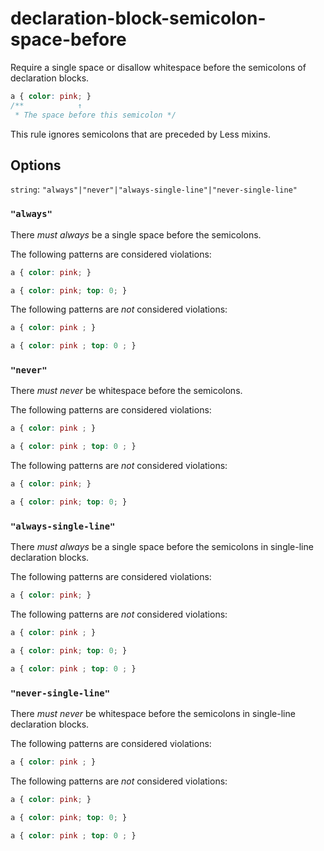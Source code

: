 # declaration-block-semicolon-space-before

Require a single space or disallow whitespace before the semicolons of declaration blocks.

```css
a { color: pink; }
/**            ↑
 * The space before this semicolon */
```

This rule ignores semicolons that are preceded by Less mixins.

## Options

`string`: `"always"|"never"|"always-single-line"|"never-single-line"`

### `"always"`

There *must always* be a single space before the semicolons.

The following patterns are considered violations:

```css
a { color: pink; }
```

```css
a { color: pink; top: 0; }
```

The following patterns are *not* considered violations:

```css
a { color: pink ; }
```

```css
a { color: pink ; top: 0 ; }
```

### `"never"`

There *must never* be whitespace before the semicolons.

The following patterns are considered violations:

```css
a { color: pink ; }
```

```css
a { color: pink ; top: 0 ; }
```

The following patterns are *not* considered violations:

```css
a { color: pink; }
```

```css
a { color: pink; top: 0; }
```

### `"always-single-line"`

There *must always* be a single space before the semicolons in single-line declaration blocks.

The following patterns are considered violations:

```css
a { color: pink; }
```

The following patterns are *not* considered violations:

```css
a { color: pink ; }
```

```css
a { color: pink; top: 0; }
```

```css
a { color: pink ; top: 0 ; }
```

### `"never-single-line"`

There *must never* be whitespace before the semicolons in single-line declaration blocks.

The following patterns are considered violations:

```css
a { color: pink ; }
```

The following patterns are *not* considered violations:

```css
a { color: pink; }
```

```css
a { color: pink; top: 0; }
```

```css
a { color: pink ; top: 0 ; }
```
